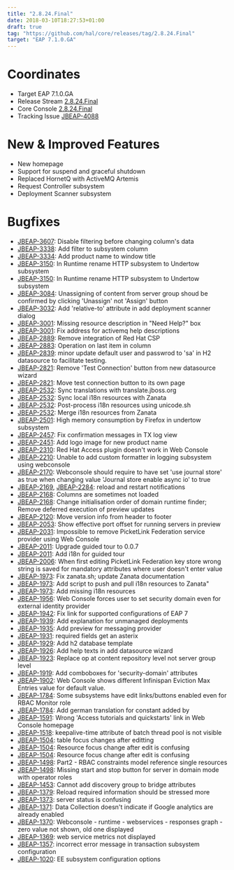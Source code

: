 ```yaml
---
title: "2.8.24.Final"
date: 2018-03-10T18:27:53+01:00
draft: true
tag: "https://github.com/hal/core/releases/tag/2.8.24.Final"
target: "EAP 7.1.0.GA"
---
```

# Coordinates

- Target EAP 7.1.0.GA
- Release Stream [2.8.24.Final](https://github.com/hal/release-stream/releases/tag/2.8.24.Final)
- Core Console [2.8.24.Final](https://github.com/hal/core/releases/tag/2.8.24.Final)
- Tracking Issue [JBEAP-4088](https://issues.jboss.org/browse/JBEAP-4088)

# New & Improved Features

- New homepage
- Support for suspend and graceful shutdown
- Replaced HornetQ with ActiveMQ Artemis
- Request Controller subsystem
- Deployment Scanner subsystem

# Bugfixes

- [JBEAP-3607](https://jira.jboss.org/browse/JBEAP-3607): Disable filtering before changing column's data
- [JBEAP-3338](https://jira.jboss.org/browse/JBEAP-3338): Add filter to subsystem column
- [JBEAP-3334](https://jira.jboss.org/browse/JBEAP-3334): Add product name to window title
- [JBEAP-3150](https://jira.jboss.org/browse/JBEAP-3150): In Runtime rename HTTP subsystem to Undertow subsystem
- [JBEAP-3150](https://jira.jboss.org/browse/JBEAP-3150): In Runtime rename HTTP subsystem to Undertow subsystem
- [JBEAP-3084](https://jira.jboss.org/browse/JBEAP-3084): Unassigning of content from server group shoud be confirmed by clicking 'Unassign' not 'Assign' button
- [JBEAP-3032](https://jira.jboss.org/browse/JBEAP-3032): Add 'relative-to' attribute in add deployment scanner dialog
- [JBEAP-3001](https://jira.jboss.org/browse/JBEAP-3001): Missing resource description in "Need Help?" box
- [JBEAP-3001](https://jira.jboss.org/browse/JBEAP-3001): Fix address for activemq help descriptions
- [JBEAP-2889](https://jira.jboss.org/browse/JBEAP-2889): Remove integration of Red Hat CSP
- [JBEAP-2883](https://jira.jboss.org/browse/JBEAP-2883): Operation on last item in column
- [JBEAP-2839](https://jira.jboss.org/browse/JBEAP-2839): minor update default user and passwrod to 'sa' in H2 datasource to facilitate testing.
- [JBEAP-2821](https://jira.jboss.org/browse/JBEAP-2821): Remove 'Test Connection' button from new datasource wizard
- [JBEAP-2821](https://jira.jboss.org/browse/JBEAP-2821): Move test connection button to its own page
- [JBEAP-2532](https://jira.jboss.org/browse/JBEAP-2532): Sync translations with translate.jboss.org
- [JBEAP-2532](https://jira.jboss.org/browse/JBEAP-2532): Sync local i18n resources with Zanata
- [JBEAP-2532](https://jira.jboss.org/browse/JBEAP-2532): Post-process i18n resources using unicode.sh
- [JBEAP-2532](https://jira.jboss.org/browse/JBEAP-2532): Merge i18n resources from Zanata
- [JBEAP-2501](https://jira.jboss.org/browse/JBEAP-2501): High memory consumption by Firefox in undertow subsystem
- [JBEAP-2457](https://jira.jboss.org/browse/JBEAP-2457): Fix confirmation messages in TX log view
- [JBEAP-2451](https://jira.jboss.org/browse/JBEAP-2451): Add logo image for new product name
- [JBEAP-2310](https://jira.jboss.org/browse/JBEAP-2310): Red Hat Access plugin doesn't work in Web Console
- [JBEAP-2210](https://jira.jboss.org/browse/JBEAP-2210): Unable to add custom formatter in logging subsystem using webconsole
- [JBEAP-2170](https://jira.jboss.org/browse/JBEAP-2170): Webconsole should require to have set 'use journal store' as true when changing value 'Journal store enable async io' to true
- [JBEAP-2169](https://jira.jboss.org/browse/JBEAP-2169), [JBEAP-2284](https://jira.jboss.org/browse/JBEAP-2284): reload and restart notifications
- [JBEAP-2168](https://jira.jboss.org/browse/JBEAP-2168): Columns are sometimes not loaded
- [JBEAP-2168](https://jira.jboss.org/browse/JBEAP-2168): Change initialisation order of domain runtime finder; Remove deferred execution of preview updates
- [JBEAP-2120](https://jira.jboss.org/browse/JBEAP-2120): Move version info from header to footer
- [JBEAP-2053](https://jira.jboss.org/browse/JBEAP-2053): Show effective port offset for running servers in preview
- [JBEAP-2031](https://jira.jboss.org/browse/JBEAP-2031): Impossible to remove PicketLink Federation service provider using Web Console
- [JBEAP-2011](https://jira.jboss.org/browse/JBEAP-2011): Upgrade guided tour to 0.0.7
- [JBEAP-2011](https://jira.jboss.org/browse/JBEAP-2011): Add i18n for guided tour
- [JBEAP-2006](https://jira.jboss.org/browse/JBEAP-2006): When first editing PicketLink Federation key store wrong string is saved for mandatory attributes where user doesn't enter value
- [JBEAP-1973](https://jira.jboss.org/browse/JBEAP-1973): Fix zanata.sh; update Zanata documentation
- [JBEAP-1973](https://jira.jboss.org/browse/JBEAP-1973): Add script to push and pull i18n resources to Zanata"
- [JBEAP-1973](https://jira.jboss.org/browse/JBEAP-1973): Add missing i18n resources
- [JBEAP-1956](https://jira.jboss.org/browse/JBEAP-1956): Web Console forces user to set security domain even for external identity provider
- [JBEAP-1942](https://jira.jboss.org/browse/JBEAP-1942): Fix link for supported configurations of EAP 7
- [JBEAP-1939](https://jira.jboss.org/browse/JBEAP-1939): Add explanation for unmanaged deployments
- [JBEAP-1935](https://jira.jboss.org/browse/JBEAP-1935): Add preview for messaging provider
- [JBEAP-1931](https://jira.jboss.org/browse/JBEAP-1931): required fields get an asterix
- [JBEAP-1929](https://jira.jboss.org/browse/JBEAP-1929): Add h2 database template
- [JBEAP-1926](https://jira.jboss.org/browse/JBEAP-1926): Add help texts in add datasource wizard
- [JBEAP-1923](https://jira.jboss.org/browse/JBEAP-1923): Replace op at content repository level not server group level
- [JBEAP-1919](https://jira.jboss.org/browse/JBEAP-1919): Add comboboxes for 'security-domain' attributes
- [JBEAP-1902](https://jira.jboss.org/browse/JBEAP-1902): Web Console shows different Infinispan Eviction Max Entries value for default value.
- [JBEAP-1784](https://jira.jboss.org/browse/JBEAP-1784): Some subsystems have edit links/buttons enabled even for RBAC Monitor role
- [JBEAP-1784](https://jira.jboss.org/browse/JBEAP-1784): Add german translation for constant added by
- [JBEAP-1591](https://jira.jboss.org/browse/JBEAP-1591): Wrong 'Access tutorials and quickstarts' link in Web Console homepage
- [JBEAP-1518](https://jira.jboss.org/browse/JBEAP-1518): keepalive-time attribute of batch thread pool is not visible
- [JBEAP-1504](https://jira.jboss.org/browse/JBEAP-1504): table focus changes after editting
- [JBEAP-1504](https://jira.jboss.org/browse/JBEAP-1504): Resource focus change after edit is confusing
- [JBEAP-1504](https://jira.jboss.org/browse/JBEAP-1504): Resource focus change after edit is confusing
- [JBEAP-1498](https://jira.jboss.org/browse/JBEAP-1498): Part2 - RBAC constraints model reference single resources
- [JBEAP-1498](https://jira.jboss.org/browse/JBEAP-1498): Missing start and stop button for server in domain mode with operator roles
- [JBEAP-1453](https://jira.jboss.org/browse/JBEAP-1453): Cannot add discovery group to bridge attributes
- [JBEAP-1379](https://jira.jboss.org/browse/JBEAP-1379): Reload required information should be stressed more
- [JBEAP-1373](https://jira.jboss.org/browse/JBEAP-1373): server status is confusing
- [JBEAP-1371](https://jira.jboss.org/browse/JBEAP-1371): Data Collection doesn't indicate if Google analytics are already enabled
- [JBEAP-1370](https://jira.jboss.org/browse/JBEAP-1370): Webconsole - runtime - webservices - responses graph - zero value not shown, old one displayed
- [JBEAP-1369](https://jira.jboss.org/browse/JBEAP-1369): web service metrics not displayed
- [JBEAP-1357](https://jira.jboss.org/browse/JBEAP-1357): incorrect error message in transaction subsystem configuration
- [JBEAP-1020](https://jira.jboss.org/browse/JBEAP-1020): EE subsystem configuration options

